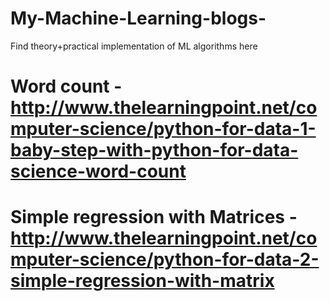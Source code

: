 # My-Machine-Learning-blogs-
Find theory+practical implementation of ML algorithms here



# Word count - http://www.thelearningpoint.net/computer-science/python-for-data-1-baby-step-with-python-for-data-science-word-count

# Simple regression with Matrices - http://www.thelearningpoint.net/computer-science/python-for-data-2-simple-regression-with-matrix

